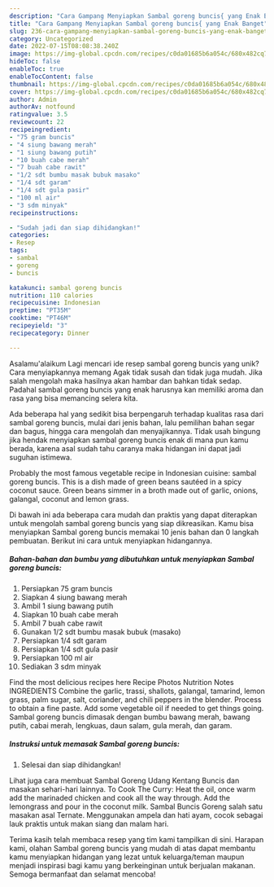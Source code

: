 ```yaml
---
description: "Cara Gampang Menyiapkan Sambal goreng buncis{ yang Enak Banget"
title: "Cara Gampang Menyiapkan Sambal goreng buncis{ yang Enak Banget"
slug: 236-cara-gampang-menyiapkan-sambal-goreng-buncis-yang-enak-banget
category: Uncategorized
date: 2022-07-15T08:08:38.240Z
image: https://img-global.cpcdn.com/recipes/c0da01685b6a054c/680x482cq70/sambal-goreng-buncis-foto-resep-utama.jpg
hideToc: false
enableToc: true
enableTocContent: false
thumbnail: https://img-global.cpcdn.com/recipes/c0da01685b6a054c/680x482cq70/sambal-goreng-buncis-foto-resep-utama.jpg
cover: https://img-global.cpcdn.com/recipes/c0da01685b6a054c/680x482cq70/sambal-goreng-buncis-foto-resep-utama.jpg
author: Admin
authorAv: notfound
ratingvalue: 3.5
reviewcount: 22
recipeingredient:
- "75 gram buncis"
- "4 siung bawang merah"
- "1 siung bawang putih"
- "10 buah cabe merah"
- "7 buah cabe rawit"
- "1/2 sdt bumbu masak bubuk masako"
- "1/4 sdt garam"
- "1/4 sdt gula pasir"
- "100 ml air"
- "3 sdm minyak"
recipeinstructions:

- "Sudah jadi dan siap dihidangkan!"
categories:
- Resep
tags:
- sambal
- goreng
- buncis

katakunci: sambal goreng buncis 
nutrition: 110 calories
recipecuisine: Indonesian
preptime: "PT35M"
cooktime: "PT46M"
recipeyield: "3"
recipecategory: Dinner

---
```



Asalamu'alaikum Lagi mencari ide resep sambal goreng buncis yang unik? Cara menyiapkannya memang Agak tidak susah dan tidak juga mudah. Jika salah mengolah maka hasilnya akan hambar dan bahkan tidak sedap. Padahal sambal goreng buncis yang enak harusnya kan memiliki aroma dan rasa yang bisa memancing selera kita.


Ada beberapa hal yang sedikit bisa berpengaruh terhadap kualitas rasa dari sambal goreng buncis, mulai dari jenis bahan, lalu pemilihan bahan segar dan bagus, hingga cara mengolah dan menyajikannya. Tidak usah bingung jika hendak menyiapkan sambal goreng buncis enak di mana pun kamu berada, karena asal sudah tahu caranya maka hidangan ini dapat jadi suguhan istimewa.

Probably the most famous vegetable recipe in Indonesian cuisine: sambal goreng buncis. This is a dish made of green beans sautéed in a spicy coconut sauce. Green beans simmer in a broth made out of garlic, onions, galangal, coconut and lemon grass.


Di bawah ini ada beberapa cara mudah dan praktis yang dapat diterapkan untuk mengolah sambal goreng buncis yang siap dikreasikan. Kamu bisa menyiapkan Sambal goreng buncis memakai 10 jenis bahan dan 0 langkah pembuatan. Berikut ini cara untuk menyiapkan hidangannya.

<!--inarticleads1-->

##### Bahan-bahan dan bumbu yang dibutuhkan untuk menyiapkan Sambal goreng buncis:

1. Persiapkan 75 gram buncis
1. Siapkan 4 siung bawang merah
1. Ambil 1 siung bawang putih
1. Siapkan 10 buah cabe merah
1. Ambil 7 buah cabe rawit
1. Gunakan 1/2 sdt bumbu masak bubuk (masako)
1. Persiapkan 1/4 sdt garam
1. Persiapkan 1/4 sdt gula pasir
1. Persiapkan 100 ml air
1. Sediakan 3 sdm minyak


Find the most delicious recipes here Recipe Photos Nutrition Notes INGREDIENTS Combine the garlic, trassi, shallots, galangal, tamarind, lemon grass, palm sugar, salt, coriander, and chili peppers in the blender. Process to obtain a fine paste. Add some vegetable oil if needed to get things going. Sambal goreng buncis dimasak dengan bumbu bawang merah, bawang putih, cabai merah, lengkuas, daun salam, gula merah, dan garam. 

<!--inarticleads2-->

##### Instruksi untuk memasak Sambal goreng buncis:


1. Selesai dan siap dihidangkan!

Lihat juga cara membuat Sambal Goreng Udang Kentang Buncis dan masakan sehari-hari lainnya. To Cook The Curry: Heat the oil, once warm add the marinaded chicken and cook all the way through. Add the lemongrass and pour in the coconut milk. Sambal Buncis Goreng salah satu masakan asal Ternate. Menggunakan ampela dan hati ayam, cocok sebagai lauk praktis untuk makan siang dan malam hari. 

Terima kasih telah membaca resep yang tim kami tampilkan di sini. Harapan kami, olahan Sambal goreng buncis yang mudah di atas dapat membantu kamu menyiapkan hidangan yang lezat untuk keluarga/teman maupun menjadi inspirasi bagi kamu yang berkeinginan untuk berjualan makanan. Semoga bermanfaat dan selamat mencoba!
